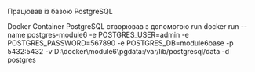 Працював із базою PostgreSQL

Docker Container PostgreSQL створював з допомогою run
docker run --name postgres-module6 -e POSTGRES_USER=admin -e POSTGRES_PASSWORD=567890 -e POSTGRES_DB=module6base -p 5432:5432 -v D:\docker\module6\pgdata:/var/lib/postgresql/data -d postgres
